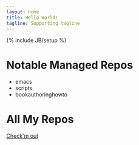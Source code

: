 ```yaml
---
layout: home
title: Hello World!
tagline: Supporting tagline
---
```

{% include JB/setup %}


# Notable Managed Repos
* emacs
* scripts
* bookauthoringhowto

# All My Repos
[Check'm out](http://github.com/matthewmccullough "Matthew McCullough on GitHub.com")
